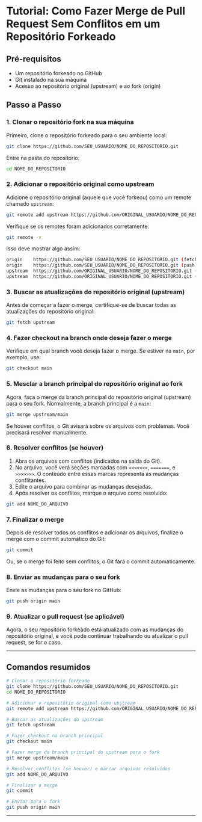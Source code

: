 # Tutorial: Como Fazer Merge de Pull Request Sem Conflitos em um Repositório Forkeado

## Pré-requisitos
- Um repositório forkeado no GitHub
- Git instalado na sua máquina
- Acesso ao repositório original (upstream) e ao fork (origin)
  
## Passo a Passo

### 1. **Clonar o repositório fork na sua máquina**

Primeiro, clone o repositório forkeado para o seu ambiente local:

```bash
git clone https://github.com/SEU_USUARIO/NOME_DO_REPOSITORIO.git
```

Entre na pasta do repositório:

```bash
cd NOME_DO_REPOSITORIO
```

### 2. **Adicionar o repositório original como upstream**

Adicione o repositório original (aquele que você forkeou) como um remote chamado `upstream`:

```bash
git remote add upstream https://github.com/ORIGINAL_USUARIO/NOME_DO_REPOSITORIO.git
```

Verifique se os remotes foram adicionados corretamente:

```bash
git remote -v
```

Isso deve mostrar algo assim:

```bash
origin    https://github.com/SEU_USUARIO/NOME_DO_REPOSITORIO.git (fetch)
origin    https://github.com/SEU_USUARIO/NOME_DO_REPOSITORIO.git (push)
upstream  https://github.com/ORIGINAL_USUARIO/NOME_DO_REPOSITORIO.git (fetch)
upstream  https://github.com/ORIGINAL_USUARIO/NOME_DO_REPOSITORIO.git (push)
```

### 3. **Buscar as atualizações do repositório original (upstream)**

Antes de começar a fazer o merge, certifique-se de buscar todas as atualizações do repositório original:

```bash
git fetch upstream
```

### 4. **Fazer checkout na branch onde deseja fazer o merge**

Verifique em qual branch você deseja fazer o merge. Se estiver na `main`, por exemplo, use:

```bash
git checkout main
```

### 5. **Mesclar a branch principal do repositório original ao fork**

Agora, faça o merge da branch principal do repositório original (upstream) para o seu fork. Normalmente, a branch principal é a `main`:

```bash
git merge upstream/main
```

Se houver conflitos, o Git avisará sobre os arquivos com problemas. Você precisará resolver manualmente.

### 6. **Resolver conflitos (se houver)**

1. Abra os arquivos com conflitos (indicados na saída do Git).
2. No arquivo, você verá seções marcadas com `<<<<<<<`, `=======`, e `>>>>>>>`. O conteúdo entre essas marcas representa as mudanças conflitantes.
3. Edite o arquivo para combinar as mudanças desejadas.
4. Após resolver os conflitos, marque o arquivo como resolvido:

```bash
git add NOME_DO_ARQUIVO
```

### 7. **Finalizar o merge**

Depois de resolver todos os conflitos e adicionar os arquivos, finalize o merge com o commit automático do Git:

```bash
git commit
```

Ou, se o merge foi feito sem conflitos, o Git fará o commit automaticamente.

### 8. **Enviar as mudanças para o seu fork**

Envie as mudanças para o seu fork no GitHub:

```bash
git push origin main
```

### 9. **Atualizar o pull request (se aplicável)**

Agora, o seu repositório forkeado está atualizado com as mudanças do repositório original, e você pode continuar trabalhando ou atualizar o pull request, se for o caso.

---

## Comandos resumidos

```bash
# Clonar o repositório forkeado
git clone https://github.com/SEU_USUARIO/NOME_DO_REPOSITORIO.git
cd NOME_DO_REPOSITORIO

# Adicionar o repositório original como upstream
git remote add upstream https://github.com/ORIGINAL_USUARIO/NOME_DO_REPOSITORIO.git

# Buscar as atualizações do upstream
git fetch upstream

# Fazer checkout na branch principal
git checkout main

# Fazer merge da branch principal do upstream para o fork
git merge upstream/main

# Resolver conflitos (se houver) e marcar arquivos resolvidos
git add NOME_DO_ARQUIVO

# Finalizar o merge
git commit

# Enviar para o fork
git push origin main
```

---
